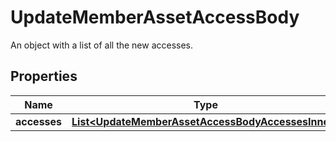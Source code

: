 

# UpdateMemberAssetAccessBody

An object with a list of all the new accesses.

## Properties

| Name | Type | Description | Notes |
|------------ | ------------- | ------------- | -------------|
|**accesses** | [**List&lt;UpdateMemberAssetAccessBodyAccessesInner&gt;**](UpdateMemberAssetAccessBodyAccessesInner.md) |  |  |



